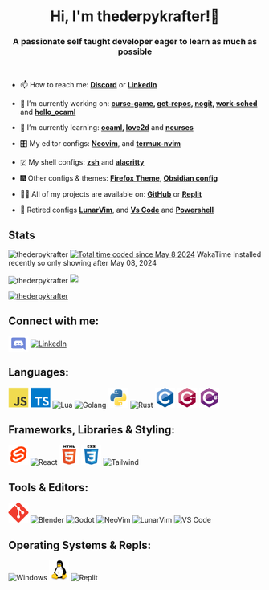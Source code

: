 <h1 align="center">Hi, I'm thederpykrafter!👋</h1>
<h3 align="center">A passionate self taught developer eager to learn as much as possible</h3>
<br>

- 📫 How to reach me: **[Discord](https://discord.gg/ZVUQKqusgf)** or **[LinkedIn](https://www.linkedin.com/in/justin-kulczyski/)**
- 🔭 I’m currently working on: **[curse-game](https://github.com/thederpykrafter/curse-game), [get-repos](https://github.com/thederpykrafter/get-repos), [nogit](https://github.com/thederpykrafter/nogit), [work-sched](https://github.com/thederpykrafter/work-sched)** and **[hello_ocaml](https://github.com/thederpykrafter/hello_ocaml)**
- 🧠 I’m currently learning: **[ocaml](https://ocaml.org), [love2d](https://love2d.org)** and **[ncurses](https://invisible-island.net/ncurses/)**
- 🎛 My editor configs: **[Neovim](https://github.com/thederpykrafter/nvim)**, and **[termux-nvim](https://github.com/thederpykrafter/termux-nvim)**
- 🇿 My shell configs: **[zsh](https://github.com/thederpykrafter/zsh)** and **[alacritty](https://github.com/thederpykrafter/alacritty)**
- 🎆 Other configs & themes: **[Firefox Theme](https://github.com/thederpykrafter/tdk.firefox)**, **[Obsidian config](https://github.com/thederpykrafter/tdk.obsidian)** 

- 👨‍💻 All of my projects are available on: **[GitHub](https://github.com/thederpykrafter)** or **[Replit](https://replit.com/@JustinKulczyski)**

- 👴 Retired configs **[LunarVim](https://github.com/thederpykrafter/tdk.lvim)**, and **[Vs Code](https://github.com/thederpykrafter/tdk.vscode)** and **[Powershell](https://github.com/thederpykrafter/tdk.powershell)**


<h2>Stats</h2>
<p>
  <!-- Views -->
  <img src="https://komarev.com/ghpvc/?username=thederpykrafter&label=Profile%20views&color=0e75b6&style=flat" alt="thederpykrafter" />
  <!-- WakaTime -->
  <a href="https://wakatime.com/@8ff1bc96-72c1-4343-b1b9-4dad78d55ebb"><img src="https://wakatime.com/badge/user/8ff1bc96-72c1-4343-b1b9-4dad78d55ebb.svg" alt="Total time coded since May 8 2024" /></a>
  WakaTime Installed recently so only showing after May 08, 2024
</p>

<!-- Github Stats -->
<img align="center" src="https://github-readme-stats.vercel.app/api?username=thederpykrafter&show_icons=true&locale=en&theme=radical" alt="thederpykrafter" />

<!-- WakaTime Languages -->
<a href="https://wakatime.com/@thederpykrafter" >
  <img src="https://wakatime.com/share/@thederpykrafter/87b2fee1-9135-412d-984e-aec0c84b1ac1.svg">
</a>

<!-- Language usage -->
<!-- <p><img align="left" height="420em" src="https://github-readme-stats.vercel.app/api/top-langs/?username=thederpykrafter&langs_count=8&theme=radical&layout=donut-vertical&size_weight=0.5&count_weight=0.5" alt=thederpykrafter /></p> -->

<!-- Trohies -->
<a href="https://github.com/ryo-ma/github-profile-trophy"><img src="https://github-profile-trophy.vercel.app/?username=thederpykrafter&theme=onestar" alt="thederpykrafter" /></a>

<!-- Connect -->
<h2 align="left">Connect with me:</h2>
  <p align="left">
  <a href="https://discord.gg/ZVUQKqusgf" target="blank"><img align="center" src="https://raw.githubusercontent.com/teamedwardforever/Readme-Generator/71f25dd8b98329b168142a6b782a107b75eab178/svg/Social/discord.svg" alt="Discord" height="30" width="40" /></a>
    <a href="https://www.linkedin.com/in/justin-kulczyski/" target="blank"><img align="center" src="https://upload.wikimedia.org/wikipedia/commons/thumb/c/ca/LinkedIn_logo_initials.png/40px-LinkedIn_logo_initials.png" alt="LinkedIn" height="30" width="40" /></a>
  </p>

<h2 align="left">Languages:</h2>
<p align="left">
  <img src="https://raw.githubusercontent.com/teamedwardforever/Readme-Generator/71f25dd8b98329b168142a6b782a107b75eab178/svg/Skills/Languages/javascript-original.svg" alt="Javascript" width="40" height="40"/>
  <img src="https://raw.githubusercontent.com/teamedwardforever/Readme-Generator/71f25dd8b98329b168142a6b782a107b75eab178/svg/Skills/Languages/typescript-original.svg" alt="Typescript" width="40" height="40"/>
  <img src="https://upload.wikimedia.org/wikipedia/commons/thumb/c/cf/Lua-Logo.svg/947px-Lua-Logo.svg.png" alt="Lua" width="40" height="40"/>
  <img src="https://go.dev/blog/go-brand/Go-Logo/PNG/Go-Logo_Aqua.png" alt="Golang" width="40" height="40"/> 
  <img src="https://raw.githubusercontent.com/teamedwardforever/Readme-Generator/71f25dd8b98329b168142a6b782a107b75eab178/svg/Skills/Languages/python-original.svg" alt="Python" width="40" height="40"/>
  <img src="https://upload.wikimedia.org/wikipedia/commons/thumb/d/d5/Rust_programming_language_black_logo.svg/2048px-Rust_programming_language_black_logo.svg.png" alt="Rust" width="40" height="40"/> 
  <img src="https://raw.githubusercontent.com/teamedwardforever/Readme-Generator/71f25dd8b98329b168142a6b782a107b75eab178/svg/Skills/Languages/c-original.svg" alt="C" width="40" height="40"/> 
  <img src="https://raw.githubusercontent.com/teamedwardforever/Readme-Generator/71f25dd8b98329b168142a6b782a107b75eab178/svg/Skills/Languages/cplusplus-original.svg" alt="CPP" width="40" height="40"/>
  <img src="https://raw.githubusercontent.com/teamedwardforever/Readme-Generator/71f25dd8b98329b168142a6b782a107b75eab178/svg/Skills/Languages/csharp-original.svg" alt="Csharp" width="40" height="40"/>
</p>

<h2 align="left">Frameworks, Libraries & Styling:</h2>
<p align="left>
  <!-- duplicate to keep from hiding?? -->
  <img src="https://raw.githubusercontent.com/sveltejs/branding/master/svelte-logo.svg" alt="Svelte" width="40" height="40"/> 
  <img src="https://raw.githubusercontent.com/sveltejs/branding/master/svelte-logo.svg" alt="Svelte" width="40" height="40"/> 
  <img src="https://upload.wikimedia.org/wikipedia/commons/thumb/a/a7/React-icon.svg/2300px-React-icon.svg.png" alt="React" width="40" height="40"/> 
  <img src="https://raw.githubusercontent.com/teamedwardforever/Readme-Generator/71f25dd8b98329b168142a6b782a107b75eab178/svg/Skills/Frontend/html5-original-wordmark.svg" alt="HTML" width="40" height="40"/>
  <img src="https://raw.githubusercontent.com/teamedwardforever/Readme-Generator/71f25dd8b98329b168142a6b782a107b75eab178/svg/Skills/Frontend/css3-original-wordmark.svg" alt="Css" width="40" height="40"/>  
  <img src="https://avatars.githubusercontent.com/u/67109815?s=280&v=4" alt="Tailwind" width="40" height="40"/>  
</p>

<h2 align="left">Tools & Editors:</h2>
<p>
 <img src="https://raw.githubusercontent.com/teamedwardforever/Readme-Generator/71f25dd8b98329b168142a6b782a107b75eab178/svg/Skills/Other/git-scm-icon.svg" alt="Git" width="40" height="40"/>
  <img src="https://upload.wikimedia.org/wikipedia/commons/thumb/0/0c/Blender_logo_no_text.svg/2503px-Blender_logo_no_text.svg.png" alt="Blender" width="40" height="40"/>
  <img src="https://godotengine.org/assets/press/icon_color.svg" alt="Godot" width="40" height="40"/> 
  <img src="https://upload.wikimedia.org/wikipedia/commons/thumb/3/3a/Neovim-mark.svg/1680px-Neovim-mark.svg.png" alt="NeoVim" width="40" height="40"/> 
  <img src="https://www.lunarvim.org/img/lunarvim_icon.png" alt="LunarVim" width="40" height="40"/> 
  <img src="https://code.visualstudio.com/assets/images/code-stable.png" alt="VS Code" width="40" height="40"/> 
</p>

<h2 align="left">Operating Systems & Repls:</h2>
<p align="left>
  <!-- duplicate to keep from hiding?? -->
  <img src="https://encrypted-tbn0.gstatic.com/images?q=tbn:ANd9GcQBCFKcxsEzPuDF9a8XDAL6I5XxhzWG9N0Qw3EuwaEwGA&s" alt="Windows" width="40" height="40"/>
  <img src="https://encrypted-tbn0.gstatic.com/images?q=tbn:ANd9GcQBCFKcxsEzPuDF9a8XDAL6I5XxhzWG9N0Qw3EuwaEwGA&s" alt="Windows" width="40" height="40"/>
  <img src="https://raw.githubusercontent.com/teamedwardforever/Readme-Generator/71f25dd8b98329b168142a6b782a107b75eab178/svg/Skills/Other/linux-original.svg" alt="Linux" width="40" height="40"/>
  <img src="https://upload.wikimedia.org/wikipedia/commons/thumb/7/78/New_Replit_Logo.svg/1200px-New_Replit_Logo.svg.png" alt="Replit" width="40" height="40"/>
</p>
